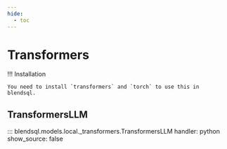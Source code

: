 ```yaml
---
hide:
  - toc
---
```

# Transformers

!!! Installation

    You need to install `transformers` and `torch` to use this in blendsql. 


## TransformersLLM

::: blendsql.models.local._transformers.TransformersLLM
    handler: python
    show_source: false
